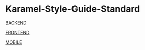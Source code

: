 # Karamel-Style-Guide-Standard

[BACKEND](
https://github.com/KaramelDev/Karamel-Style-Guide-Standart/blob/master/BACKEND.md)

[FRONTEND](
https://github.com/KaramelDev/Karamel-Style-Guide-Standart/blob/master/FRONTEND.md)

[MOBILE](
https://github.com/KaramelDev/Karamel-Style-Guide-Standart/blob/master/MOBILE.md)